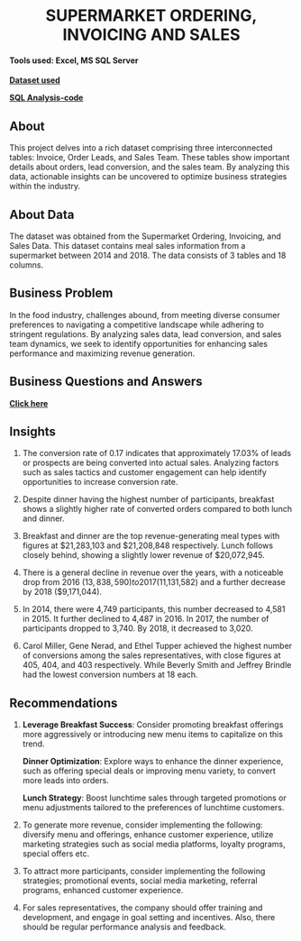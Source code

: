 <div align='center'> <h1> SUPERMARKET ORDERING, INVOICING AND SALES </div> 

#### Tools used: Excel, MS SQL Server

**[Dataset used](https://www.kaggle.com/datasets/thedevastator/supermarket-ordering-invoicing-and-sales-analysi?select=OrderLeads.csv)**

**[SQL Analysis-code](https://github.com/Weefred/Supermarket_OIS/blob/main/Supermarket%20OIS.sql)**

## About

This project delves into a rich dataset comprising three interconnected tables: Invoice, Order Leads, and Sales Team. These tables show important details about orders, lead conversion, and the sales team. By analyzing this data, actionable insights can be uncovered to optimize business strategies within the industry.

## About Data

The dataset was obtained from the Supermarket Ordering, Invoicing, and Sales Data. This dataset contains meal sales information from a supermarket between 2014 and 2018. The data consists of 3 tables and 18 columns.

## Business Problem

In the food industry, challenges abound, from meeting diverse consumer preferences to navigating a competitive landscape while adhering to stringent regulations. By analyzing sales data, lead conversion, and sales team dynamics, we seek to identify opportunities for enhancing sales performance and maximizing revenue generation.

## Business Questions and Answers
**[Click here](https://github.com/Weefred/Supermarket_OIS/blob/main/Business%20Questions%20and%20Answers.pdf)**

## Insights

1.	The conversion rate of 0.17 indicates that approximately 17.03% of leads or prospects are being converted into actual sales. Analyzing factors such as sales tactics and customer engagement can help identify opportunities to increase conversion rate.

2.	Despite dinner having the highest number of participants, breakfast shows a slightly higher rate of converted orders compared to both lunch and dinner. 

3.	Breakfast and dinner are the top revenue-generating meal types with figures at $21,283,103 and $21,208,848 respectively. Lunch follows closely behind, showing a slightly lower revenue of $20,072,945.

4.	There is a general decline in revenue over the years, with a noticeable drop from 2016 ($13,838,590) to 2017 ($11,131,582) and a further decrease by 2018 ($9,171,044). 

5.	In 2014, there were 4,749 participants, this number decreased to 4,581 in 2015. It further declined to 4,487 in 2016. In 2017, the number of participants dropped to 3,740. By 2018, it decreased to 3,020. 

6.	Carol Miller, Gene Nerad, and Ethel Tupper achieved the highest number of conversions among the sales representatives, with close figures at 405, 404, and 403 respectively. While Beverly Smith and Jeffrey Brindle had the lowest conversion numbers at 18 each.

## Recommendations

1.	**Leverage Breakfast Success**: Consider promoting breakfast offerings more aggressively or introducing new menu items to capitalize on this trend.
   
    **Dinner Optimization**: Explore ways to enhance the dinner experience, such as offering special deals or improving menu variety, to convert more leads into orders.
  	
    **Lunch Strategy**: Boost lunchtime sales through targeted promotions or menu adjustments tailored to the preferences of lunchtime customers.

2.	To generate more revenue, consider implementing the following: diversify menu and offerings, enhance customer experience, utilize marketing strategies such as social media platforms, loyalty programs, special offers etc.

3.	To attract more participants, consider implementing the following strategies; promotional events, social media marketing, referral programs, enhanced customer experience.

4.	For sales representatives, the company should offer training and development, and engage in goal setting and incentives. Also, there should be regular performance analysis and feedback.


	


